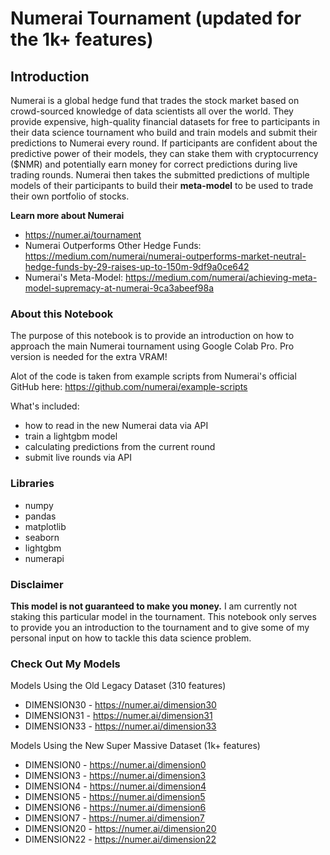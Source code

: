 # Numerai Tournament (updated for the 1k+ features) 
## Introduction
Numerai is a global hedge fund that trades the stock market based on crowd-sourced knowledge of data scientists all over the world. They provide expensive, high-quality financial datasets for free to participants in their data science tournament who build and train models and submit their predictions to Numerai every round. If participants are confident about the predictive power of their models, they can stake them with cryptocurrency ($NMR) and potentially earn money for correct predictions during live trading rounds. Numerai then takes the submitted predictions of multiple models of their participants to build their **meta-model** to be used to trade their own portfolio of stocks.

**Learn more about Numerai**
* https://numer.ai/tournament
* Numerai Outperforms Other Hedge Funds: https://medium.com/numerai/numerai-outperforms-market-neutral-hedge-funds-by-29-raises-up-to-150m-9df9a0ce642
* Numerai's Meta-Model: https://medium.com/numerai/achieving-meta-model-supremacy-at-numerai-9ca3abeef98a

### About this Notebook
The purpose of this notebook is to provide an introduction on how to approach the main Numerai tournament using Google Colab Pro. Pro version is needed for the extra VRAM!

Alot of the code is taken from example scripts from Numerai's official GitHub here: https://github.com/numerai/example-scripts

What's included:
* how to read in the new Numerai data via API
* train a lightgbm model
* calculating predictions from the current round
* submit live rounds via API

### Libraries
* numpy
* pandas
* matplotlib
* seaborn
* lightgbm
* numerapi

### Disclaimer
**This model is not guaranteed to make you money.** I am currently not staking this particular model in the tournament. This notebook only serves to provide you an introduction to the tournament and to give some of my personal input on how to tackle this data science problem. 

### Check Out My Models
Models Using the Old Legacy Dataset (310 features)
* DIMENSION30 - https://numer.ai/dimension30
* DIMENSION31 - https://numer.ai/dimension31
* DIMENSION33 - https://numer.ai/dimension33

Models Using the New Super Massive Dataset (1k+ features)
* DIMENSION0 - https://numer.ai/dimension0
* DIMENSION3 - https://numer.ai/dimension3
* DIMENSION4 - https://numer.ai/dimension4
* DIMENSION5 - https://numer.ai/dimension5
* DIMENSION6 - https://numer.ai/dimension6
* DIMENSION7 - https://numer.ai/dimension7
* DIMENSION20 - https://numer.ai/dimension20 
* DIMENSION22 - https://numer.ai/dimension22
